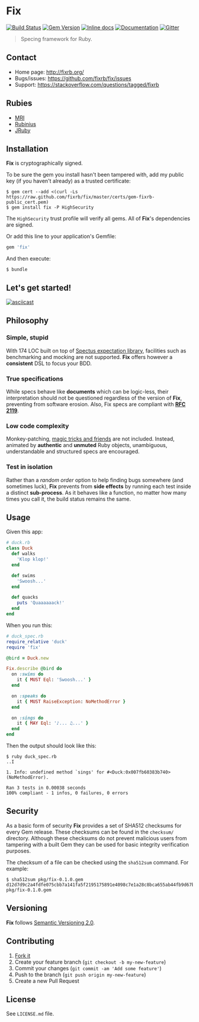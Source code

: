 # Fix

[![Build Status](https://travis-ci.org/fixrb/fix.svg?branch=master)][travis]
[![Gem Version](https://badge.fury.io/rb/fix.svg)][gem]
[![Inline docs](http://inch-ci.org/github/fixrb/fix.svg?branch=master)][inchpages]
[![Documentation](http://img.shields.io/:yard-docs-38c800.svg)][rubydoc]
[![Gitter](https://badges.gitter.im/Join%20Chat.svg)][gitter]

> Specing framework for Ruby.

## Contact

* Home page: http://fixrb.org/
* Bugs/issues: https://github.com/fixrb/fix/issues
* Support: https://stackoverflow.com/questions/tagged/fixrb

## Rubies

* [MRI](https://www.ruby-lang.org/)
* [Rubinius](http://rubini.us/)
* [JRuby](http://jruby.org/)

## Installation

__Fix__ is cryptographically signed.

To be sure the gem you install hasn't been tampered with, add my public key (if you haven't already) as a trusted certificate:

    $ gem cert --add <(curl -Ls https://raw.github.com/fixrb/fix/master/certs/gem-fixrb-public_cert.pem)
    $ gem install fix -P HighSecurity

The `HighSecurity` trust profile will verify all gems.  All of __Fix__'s dependencies are signed.

Or add this line to your application's Gemfile:

```ruby
gem 'fix'
```

And then execute:

    $ bundle

## Let's get started!

[![asciicast](https://asciinema.org/a/25963.png)](https://asciinema.org/a/25963)

## Philosophy

### Simple, stupid

With 174 LOC built on top of [Spectus expectation library](https://github.com/fixrb/spectus), facilities such as benchmarking and mocking are not supported.  __Fix__ offers however a **consistent** DSL to focus your BDD.

### True specifications

While specs behave like **documents** which can be logic-less, their interpretation should not be questioned regardless of the version of __Fix__, preventing from software erosion.  Also, Fix specs are compliant with **[RFC 2119](http://tools.ietf.org/html/rfc2119)**.

### Low code complexity

Monkey-patching, [magic tricks and friends](http://blog.arkency.com/2013/06/are-we-abusing-at-exit/) are not included.  Instead, animated by **authentic** and **unmuted** Ruby objects, unambiguous, understandable and structured specs are encouraged.

### Test in isolation

Rather than a _random order_ option to help finding bugs somewhere (and sometimes luck), __Fix__ prevents from **side effects** by running each test inside a distinct **sub-process**.  As it behaves like a function, no matter how many times you call it, the build status remains the same.

## Usage

Given this app:

```ruby
# duck.rb
class Duck
  def walks
    'Klop klop!'
  end

  def swims
    'Swoosh...'
  end

  def quacks
    puts 'Quaaaaaack!'
  end
end
```

When you run this:

```ruby
# duck_spec.rb
require_relative 'duck'
require 'fix'

@bird = Duck.new

Fix.describe @bird do
  on :swims do
    it { MUST Eql: 'Swoosh...' }
  end

  on :speaks do
    it { MUST RaiseException: NoMethodError }
  end

  on :sings do
    it { MAY Eql: '♪... ♫...' }
  end
end
```

Then the output should look like this:

    $ ruby duck_spec.rb
    ..I

    1. Info: undefined method `sings' for #<Duck:0x007fb60383b740> (NoMethodError).

    Ran 3 tests in 0.00038 seconds
    100% compliant - 1 infos, 0 failures, 0 errors

## Security

As a basic form of security __Fix__ provides a set of SHA512 checksums for
every Gem release.  These checksums can be found in the `checksum/` directory.
Although these checksums do not prevent malicious users from tampering with a
built Gem they can be used for basic integrity verification purposes.

The checksum of a file can be checked using the `sha512sum` command.  For
example:

    $ sha512sum pkg/fix-0.1.0.gem
    d12d7d9c2a4fdfe075cbb7a141fa5f2195175891e4098c7e1a28c8bca655ab44fb9d67b6a2e3991d0f852026c5e4537fdf7e314575c68d1c80b3a4b1eb1c041f  pkg/fix-0.1.0.gem

## Versioning

__Fix__ follows [Semantic Versioning 2.0](http://semver.org/).

## Contributing

1. [Fork it](https://github.com/fixrb/fix/fork)
2. Create your feature branch (`git checkout -b my-new-feature`)
3. Commit your changes (`git commit -am 'Add some feature'`)
4. Push to the branch (`git push origin my-new-feature`)
5. Create a new Pull Request

## License

See `LICENSE.md` file.

[gem]: https://rubygems.org/gems/fix
[travis]: https://travis-ci.org/fixrb/fix
[inchpages]: http://inch-ci.org/github/fixrb/fix/
[rubydoc]: http://rubydoc.info/gems/fix/frames
[gitter]: https://gitter.im/fixrb/fix?utm_source=badge&utm_medium=badge&utm_campaign=pr-badge
